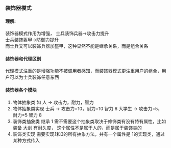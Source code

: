 ### 装饰器模式
#### 理解:
装饰器模式作用为增强，
士兵装饰兵器->攻击力提升  
士兵装饰盔甲->防御力提升  
而士兵又可以装饰兵器加盔甲，这种显然不能是继承关系，而是组合关系
#### 装饰器和代理区别
代理模式注重的是增强功能不被调用者感知，而装饰器模式更注重用户的组合，用户可以为士兵装饰任意东西

#### 装饰器各个模块
1. 物体抽象类 如 人 -> 攻击力，耐力，智力
2. 物体抽象类实现 士兵 -> 攻击力=10，耐力=10 智力 6   大学生 -> 攻击力=5，耐力=5 智力 8
3. 装饰类抽象类 继承 1 需不需要这个抽象类取决于修饰类有没有特有属性，比如装备 大剑 有耐久度，
   这个属性不是属于人的，而是属于装饰类的
4. 装饰类实现 需要实现1和3的所有抽象方法，并有一个属性是 1的实现类，通过某种方式传入

